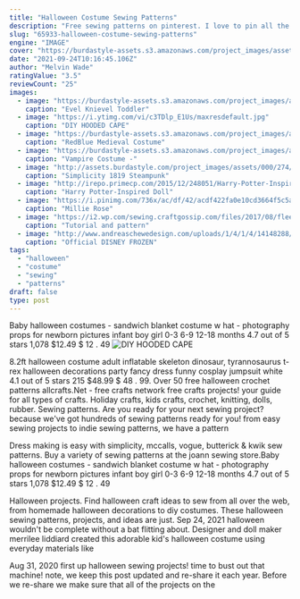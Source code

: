 ```yaml
---
title: "Halloween Costume Sewing Patterns"
description: "Free sewing patterns on pinterest. I love to pin all the free sewing patterns, tips, and tutorials i find on pinterest along with inspiration such as favorite sewing patterns, favorite fashions, and favorite"
slug: "65933-halloween-costume-sewing-patterns"
engine: "IMAGE"
cover: "https://burdastyle-assets.s3.amazonaws.com/project_images/assets/000/172/816/evel_final_original.jpg?1297272900"
date: "2021-09-24T10:16:45.106Z"
author: "Melvin Wade"
ratingValue: "3.5"
reviewCount: "25"
images:
  - image: "https://burdastyle-assets.s3.amazonaws.com/project_images/assets/000/172/816/evel_final_original.jpg?1297272900"
    caption: "Evel Knievel Toddler"
  - image: "https://i.ytimg.com/vi/c3TDlp_E1Us/maxresdefault.jpg"
    caption: "DIY HOODED CAPE"
  - image: "https://burdastyle-assets.s3.amazonaws.com/project_images/assets/000/173/530/redblue_original.jpg?1297546753"
    caption: "RedBlue Medieval Costume"
  - image: "https://burdastyle-assets.s3.amazonaws.com/project_images/assets/000/346/308/Pose_original.jpg?1381553550"
    caption: "Vampire Costume -"
  - image: "http://assets.burdastyle.com/project_images/assets/000/274/285/403388_3952207730440_1294200351_n_original.jpg?1337964061"
    caption: "Simplicity 1819 Steampunk"
  - image: "http://irepo.primecp.com/2015/12/248051/Harry-Potter-Inspired-Doll-Sewing-Pattern_ExtraLarge1000_ID-1326075.jpg?v=1326075"
    caption: "Harry Potter-Inspired Doll"
  - image: "https://i.pinimg.com/736x/ac/df/42/acdf422fa0e10cd3664f5c5ad178beb1--rag-doll-patterns-sewing-dolls.jpg"
    caption: "Millie Rose"
  - image: "https://i2.wp.com/sewing.craftgossip.com/files/2017/08/fleece-unicorn-hat-pattern-on-fleece-fun-700-by-1000-pixels-2.jpg?fit=700%2C1000"
    caption: "Tutorial and pattern"
  - image: "http://www.andreaschewedesign.com/uploads/1/4/1/4/14148288/3149667_orig.jpg"
    caption: "Official DISNEY FROZEN"
tags:
  - "halloween"
  - "costume"
  - "sewing"
  - "patterns"
draft: false
type: post
---
```


Baby halloween costumes - sandwich blanket costume w hat - photography props for newborn pictures infant boy girl 0-3 6-9 12-18 months 4.7 out of 5 stars 1,078 $12.49 $ 12 . 49
![DIY HOODED CAPE](https://i.ytimg.com/vi/c3TDlp_E1Us/maxresdefault.jpg "DIY HOODED CAPE")

8.2ft halloween costume adult inflatable skeleton dinosaur, tyrannosaurus t-rex halloween decorations party fancy dress funny cosplay jumpsuit white 4.1 out of 5 stars 215 $48.99 $ 48 . 99. Over 50 free halloween crochet patterns allcrafts.Net - free crafts network free crafts projects! your guide for all types of crafts. Holiday crafts, kids crafts, crochet, knitting, dolls, rubber. Sewing patterns. Are you ready for your next sewing project? because we&#39;ve got hundreds of sewing patterns ready for you! from easy sewing projects to indie sewing patterns, we have a pattern
<!--inArticleAds-->

<!--galleryOne-->

Dress making is easy with simplicity, mccalls, vogue, butterick & kwik sew patterns. Buy a variety of sewing patterns at the joann sewing store.Baby halloween costumes - sandwich blanket costume w hat - photography props for newborn pictures infant boy girl 0-3 6-9 12-18 months 4.7 out of 5 stars 1,078 $12.49 $ 12 . 49
<!--inArticleAds-->

<!--galleryTwo-->

Halloween projects. Find halloween craft ideas to sew from all over the web, from homemade halloween decorations to diy costumes. These halloween sewing patterns, projects, and ideas are just. Sep 24, 2021 halloween wouldn't be complete without a bat flitting about. Designer and doll maker merrilee liddiard created this adorable kid's halloween costume using everyday materials like
<!--galleryThree-->

Aug 31, 2020 first up halloween sewing projects! time to bust out that machine! note, we keep this post updated and re-share it each year. Before we re-share we make sure that all of the projects on the